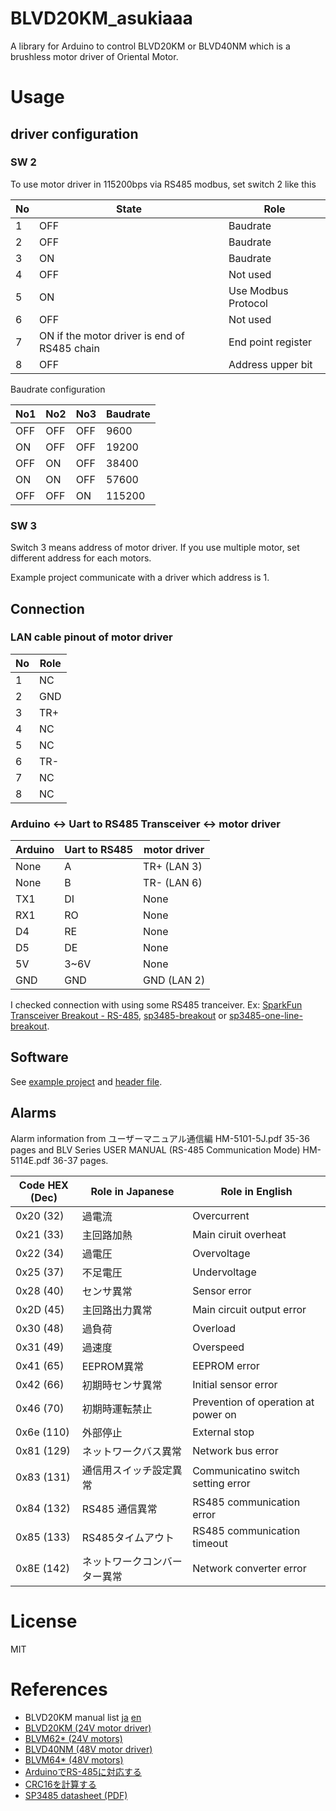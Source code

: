 # BLVD20KM_asukiaaa

A library for Arduino to control BLVD20KM or BLVD40NM which is a brushless motor driver of Oriental Motor.

# Usage

## driver configuration

### SW 2

To use motor driver in 115200bps via RS485 modbus, set switch 2 like this

No | State | Role
-- | ----- | ---
1  | OFF   | Baudrate
2  | OFF   | Baudrate
3  | ON    | Baudrate
4  | OFF   | Not used
5  | ON    | Use Modbus Protocol
6  | OFF   | Not used
7  | ON if the motor driver is end of RS485 chain | End point register
8  | OFF   | Address upper bit

Baudrate configuration

No1 | No2 | No3 | Baudrate
--- | --- | --- | --------
OFF | OFF | OFF | 9600
ON  | OFF | OFF | 19200
OFF | ON  | OFF | 38400
ON  | ON  | OFF | 57600
OFF | OFF | ON  | 115200

### SW 3

Switch 3 means address of motor driver.
If you use multiple motor, set different address for each motors.

Example project communicate with a driver which address is 1.

## Connection

### LAN cable pinout of motor driver

No | Role
---|-----
1  | NC
2  | GND
3  | TR+
4  | NC
5  | NC
6  | TR-
7  | NC
8  | NC

### Arduino <-> Uart to RS485 Transceiver <-> motor driver

Arduino | Uart to RS485 | motor driver
--------|--------|------
None    | A      | TR+ (LAN 3)
None    | B      | TR- (LAN 6)
TX1     | DI     | None
RX1     | RO     | None
D4      | RE     | None
D5      | DE     | None
5V      | 3~6V   | None
GND     | GND    | GND (LAN 2)

I checked connection with using some RS485 tranceiver. Ex: [SparkFun Transceiver Breakout - RS-485](https://www.sparkfun.com/products/10124), [sp3485-breakout](https://www.switch-science.com/catalog/6822/) or [sp3485-one-line-breakout](https://www.switch-science.com/catalog/6823/).

## Software

See [example project](./examples) and [header file](./src/BLVD20KM_asukiaaa.h).

## Alarms

Alarm information from ユーザーマニュアル通信編 HM-5101-5J.pdf 35-36 pages and BLV Series USER MANUAL (RS-485 Communication Mode) HM-5114E.pdf 36-37 pages.

Code HEX (Dec) | Role in Japanese | Role in English
-------------- | ---- | ----
0x20 (32) | 過電流 | Overcurrent
0x21 (33) | 主回路加熱 | Main ciruit overheat
0x22 (34) | 過電圧 | Overvoltage
0x25 (37) | 不足電圧 | Undervoltage
0x28 (40) | センサ異常 | Sensor error
0x2D (45) | 主回路出力異常 | Main circuit output error
0x30 (48) | 過負荷 | Overload
0x31 (49) | 過速度 | Overspeed
0x41 (65) | EEPROM異常 | EEPROM error
0x42 (66) | 初期時センサ異常 | Initial sensor error
0x46 (70) | 初期時運転禁止 | Prevention of operation at power on
0x6e (110) | 外部停止 | External stop
0x81 (129) | ネットワークバス異常 | Network bus error
0x83 (131) | 通信用スイッチ設定異常 | Communicatino switch setting error
0x84 (132) | RS485 通信異常 | RS485 communication error
0x85 (133) | RS485タイムアウト | RS485 communication timeout
0x8E (142) | ネットワークコンバーター異常 | Network converter error

# License

MIT

# References

- BLVD20KM manual list [ja](https://www.orientalmotor.co.jp/download/manual_search.action?productName=BLVD20KM&searchPattern=1&gengoId=1) [en](https://www.orientalmotor.co.jp/download/manual_search.action?productName=BLVD20KM&searchPattern=1&gengoId=2&x=22&y=17)
- [BLVD20KM (24V motor driver)](https://www.orientalmotor.co.jp/products/detail.action?hinmei=BLVD20KM)
- [BLVM62* (24V motors)](https://www.orientalmotor.co.jp/product_search/result.action?productName=BLVM62&searchPattern=1)
- [BLVD40NM (48V motor driver)](https://www.orientalmotor.co.jp/products/detail.action?hinmei=BLVD40NM)
- [BLVM64* (48V motors)](https://www.orientalmotor.co.jp/product_search/result.action?productName=BLVM64&searchPattern=1)
- [ArduinoでRS-485に対応する](https://www.denshi.club/cookbook/wire/rs-4852-arduinors-485.html)
- [CRC16を計算する](http://www.soramimi.jp/crc16/)
- [SP3485 datasheet (PDF)](https://media.digikey.com/pdf/Data%20Sheets/MaxLinear%20PDFs/SP3481,85.pdf)
